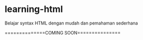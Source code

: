 # learning-html
Belajar syntax HTML dengan mudah dan pemahaman sederhana

==============COMING SOON===============
